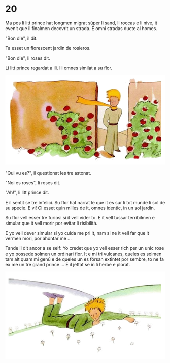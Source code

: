# 20

Ma pos li litt prince hat longmen migrat súper li sand, li roccas e li nive, it evenit que il finalmen decovrit un strada. E omni stradas ducte al homes.

"Bon die", il dit.

Ta esset un florescent jardin de rosieros.

"Bon die", li roses dit.

Li litt prince regardat a ili. Ili omnes similat a su flor.

<p style="text-align:center;"><img src="img/20-1.png"></p>

"Qui vu es?", il questionat les tre astonat.

"Noi es roses", li roses dit.

"Ah!", li litt prince dit.

E il sentit se tre ínfelici. Su flor hat narrat le que it es sur li tot munde li sol de su specie. E vi! Ci esset quin milles de it, omnes identic, in un sol jardin.

Su flor vell esser tre furiosi si it vell vider to. E it vell tussar terribilmen e simular que it vell morir por evitar li risibilitá.

E yo vell dever simular si yo cuida me pri it, nam si ne it vell far que it vermen mori, por ahontar me ...

Tande il dit ancor a se self: Yo credet que yo vell esser rich per un unic rose e yo possede solmen un ordinari flor. It e mi tri vulcanes, queles es solmen tam alt quam mi genú e de queles un es fórsan extintet por sembre, to ne fa ex me un tre grand prince ... E il jettat se in li herbe e plorat.

<p style="text-align:center;"><img src="img/20-2.png"></p>
